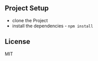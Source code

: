 ## Project Setup

* clone the Project
* install the dependencies - `npm install`



## License

MIT
